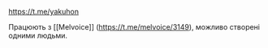https://t.me/yakuhon

Працюють з [[Melvoice]] (https://t.me/melvoice/3149), можливо створені одними людьми.